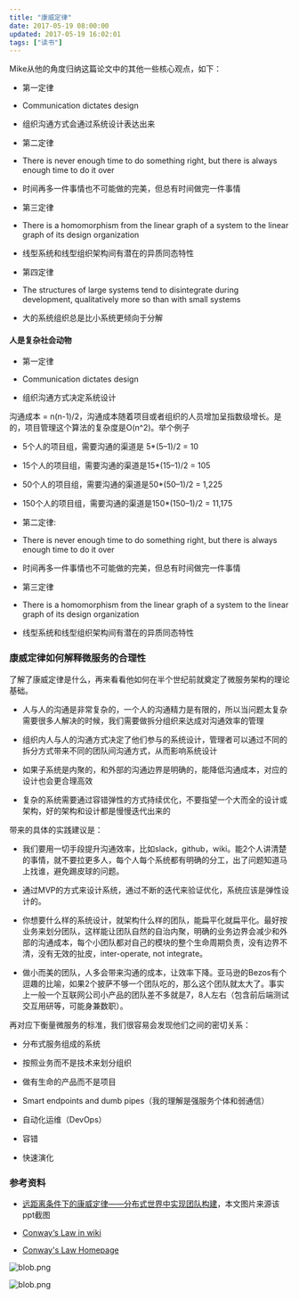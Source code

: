 ```yaml
---
title: "康威定律"
date: 2017-05-19 08:00:00
updated: 2017-05-19 16:02:01
tags: ["读书"]
---
```

Mike从他的角度归纳这篇论文中的其他一些核心观点，如下：

  * 第一定律

 * Communication dictates design

 * 组织沟通方式会通过系统设计表达出来

  * 第二定律

 * There is never enough time to do something right, but there is always enough time to do it over  

 * 时间再多一件事情也不可能做的完美，但总有时间做完一件事情

  * 第三定律

 * There is a homomorphism from the linear graph of a system to the linear graph of its design organization

 * 线型系统和线型组织架构间有潜在的异质同态特性

  * 第四定律

 * The structures of large systems tend to disintegrate during development, qualitatively more so than with small systems

 * 大的系统组织总是比小系统更倾向于分解

#### 人是复杂社会动物

  * 第一定律

 * Communication dictates design

 * 组织沟通方式决定系统设计

沟通成本 = n(n-1)/2，沟通成本随着项目或者组织的人员增加呈指数级增长。是的，项目管理这个算法的复杂度是O(n^2)。举个例子

  * 5个人的项目组，需要沟通的渠道是 5*(5–1)/2 = 10

  * 15个人的项目组，需要沟通的渠道是15*(15–1)/2 = 105

  * 50个人的项目组，需要沟通的渠道是50*(50–1)/2 = 1,225

  * 150个人的项目组，需要沟通的渠道是150*(150–1)/2 = 11,175

  * 第二定律:

 * There is never enough time to do something right, but there is always enough time to do it over

 * 时间再多一件事情也不可能做的完美，但总有时间做完一件事情

  * 第三定律

* There is a homomorphism from the linear graph of a system to the linear graph of its design organization

* 线型系统和线型组织架构间有潜在的异质同态特性

  

### 康威定律如何解释微服务的合理性

了解了康威定律是什么，再来看看他如何在半个世纪前就奠定了微服务架构的理论基础。

  * 人与人的沟通是非常复杂的，一个人的沟通精力是有限的，所以当问题太复杂需要很多人解决的时候，我们需要做拆分组织来达成对沟通效率的管理

  * 组织内人与人的沟通方式决定了他们参与的系统设计，管理者可以通过不同的拆分方式带来不同的团队间沟通方式，从而影响系统设计

  * 如果子系统是内聚的，和外部的沟通边界是明确的，能降低沟通成本，对应的设计也会更合理高效

  * 复杂的系统需要通过容错弹性的方式持续优化，不要指望一个大而全的设计或架构，好的架构和设计都是慢慢迭代出来的

带来的具体的实践建议是：

  * 我们要用一切手段提升沟通效率，比如slack，github，wiki。能2个人讲清楚的事情，就不要拉更多人，每个人每个系统都有明确的分工，出了问题知道马上找谁，避免踢皮球的问题。

  * 通过MVP的方式来设计系统，通过不断的迭代来验证优化，系统应该是弹性设计的。

  * 你想要什么样的系统设计，就架构什么样的团队，能扁平化就扁平化。最好按业务来划分团队，这样能让团队自然的自治内聚，明确的业务边界会减少和外部的沟通成本，每个小团队都对自己的模块的整个生命周期负责，没有边界不清，没有无效的扯皮，inter-operate, not integrate。

  * 做小而美的团队，人多会带来沟通的成本，让效率下降。亚马逊的Bezos有个逗趣的比喻，如果2个披萨不够一个团队吃的，那么这个团队就太大了。事实上一般一个互联网公司小产品的团队差不多就是7，8人左右（包含前后端测试交互用研等，可能身兼数职）。

再对应下衡量微服务的标准，我们很容易会发现他们之间的密切关系：

  * 分布式服务组成的系统

  * 按照业务而不是技术来划分组织

  * 做有生命的产品而不是项目

  * Smart endpoints and dumb pipes（我的理解是强服务个体和弱通信）

  * 自动化运维（DevOps）

  * 容错

  * 快速演化

### 参考资料

  * [远距离条件下的康威定律——分布式世界中实现团队构建](http://www.infoq.com/cn/presentations/team-building-implementation-in-distributed-world)，本文图片来源该ppt截图

  * [Conway‘s Law in wiki](https://en.wikipedia.org/wiki/Conway%27s_law)

  * [Conway's Law Homepage](http://www.melconway.com/Home/Conways_Law.html)

  

![blob.png](/uploads/ueditor/php/upload/image/20170519/1495179187.png)

![blob.png](/uploads/ueditor/php/upload/image/20170519/1495179911.png)

